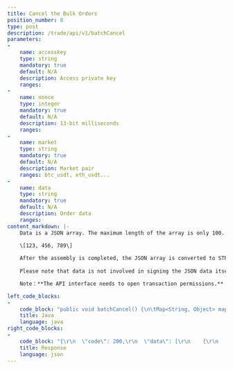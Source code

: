 ```yaml
---
title: Cancel the Bulk Orders
position_number: 8
type: post
description: /trade/api/v1/batchCancel
parameters:
-
    name: accesskey
    type: string
    mandatory: true
    default: N/A
    description: Access private key
    ranges:
-
    name: nonce
    type: integer
    mandatory: true
    default: N/A
    description: 13-bit milliseconds
    ranges:
-
    name: market
    type: string
    mandatory: true
    default: N/A
    description: Market pair
    ranges: btc_usdt, eth_usdt...
-
    name: data
    type: string
    mandatory: true
    default: N/A
    description: Order data
    ranges:
content_markdown: |-
    Data is a JSON array. The maximum length of the array is only 100. Anything beyond 100 will be ignored. The format of the array element is the order ID, such as:
    
    \[123, 456, 789\]

    After the assembly is completed, the JSON array is converted to STRING, and then Base64.encode () is the final data to be submitted.
  
    Please note that data is not involved in signing the JSON data itself, but STRING after Base64.decode ()

    Note：**The API interface needs to open transaction permissions.**

left_code_blocks:
-
    code_block: "public void batchCancel() {\n\tMap<String, Object> map = new HashMap<String, Object>();\n\tmap.put(\"accesskey\", accessKey);\n\tmap.put(\"nonce\", System.currentTimeMillis());\n\tmap.put(\"market\", \"btc_usdt\");\n\t\n\tJSONArray array = new JSONArray();\n\tarray.add(\"157154392122493\");\n\tarray.add(\"157154392122494\");\n\tarray.add(\"157154392122495\");\n\tarray.add(\"157154392122496\");\n\tarray.add(\"157154392122497\");\n\t\n\t// put data\n\tString data = Base64CoderC.encode(array.toJSONString());\n\t\n\tmap.put(\"data\", data);\n\t\n\t// Signature\n\tString signature = HttpUtil.getSignature(map, secretKey);\n\tmap.put(\"signature\", signature);\n\t// \n\tString text = HttpUtil.post(URL + \"/trade/api/v1/batchCancel\", map);\n\tSystem.out.println(text);\n}"
    title: Java
    language: java
right_code_blocks:
-
    code_block: "{\r\n  \"code\": 200,\r\n  \"data\": [\r\n    {\r\n      \"msg\": \"The order has been canceled successfully\",\r\n      \"code\": 120,\r\n      \"id\": 156293034776986\r\n    },\r\n    {\r\n      \"msg\": \"The order has been canceled successfully\",\r\n      \"code\": 120,\r\n      \"id\": 156293034776987\r\n    },\r\n    {\r\n      \"msg\": \"Failed to cancel the order since it does not exist or has been canceled\",\r\n      \"code\": 121,\r\n      \"id\": 156293034776988\r\n    }\r\n  ],\r\n  \"info\": \"The order has been canceled successfully\"\r\n}"
    title: Response
    language: json
---
```

